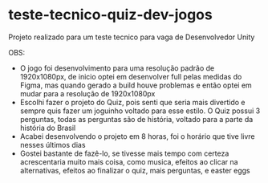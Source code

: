# teste-tecnico-quiz-dev-jogos


Projeto realizado para um teste tecnico para vaga de Desenvolvedor Unity

OBS:
- O jogo foi desenvolvimento para uma resolução padrão de 1920x1080px, de inicio optei em desenvolver full pelas medidas do Figma, mas quando gerado a build houve problemas e então optei em mudar para a resolução de 1920x1080px
- Escolhi fazer o projeto do Quiz, pois senti que seria mais divertido e sempre quis fazer um joguinho voltado para esse estilo. O Quiz possui 3 perguntas, todas as perguntas são de história, voltado para a parte da história do Brasil
- Acabei desenvolvendo o projeto em 8 horas, foi o horário que tive livre nesses últimos dias
- Gostei bastante de fazê-lo, se tivesse mais tempo com certeza acrescentaria muito mais coisa, como musica, efeitos ao clicar na alternativas, efeitos ao finalizar o quiz, mais perguntas, e easter eggs
